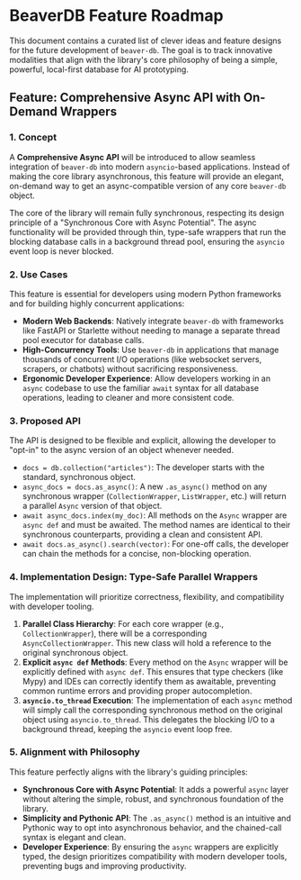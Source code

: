 # BeaverDB Feature Roadmap

This document contains a curated list of clever ideas and feature designs for the future development of `beaver-db`. The goal is to track innovative modalities that align with the library's core philosophy of being a simple, powerful, local-first database for AI prototyping.

## Feature: Comprehensive Async API with On-Demand Wrappers

### 1. Concept

A **Comprehensive Async API** will be introduced to allow seamless integration of `beaver-db` into modern `asyncio`-based applications. Instead of making the core library asynchronous, this feature will provide an elegant, on-demand way to get an async-compatible version of any core `beaver-db` object.

The core of the library will remain fully synchronous, respecting its design principle of a "Synchronous Core with Async Potential". The async functionality will be provided through thin, type-safe wrappers that run the blocking database calls in a background thread pool, ensuring the `asyncio` event loop is never blocked.

### 2. Use Cases

This feature is essential for developers using modern Python frameworks and for building highly concurrent applications:
* **Modern Web Backends**: Natively integrate `beaver-db` with frameworks like FastAPI or Starlette without needing to manage a separate thread pool executor for database calls.
* **High-Concurrency Tools**: Use `beaver-db` in applications that manage thousands of concurrent I/O operations (like websocket servers, scrapers, or chatbots) without sacrificing responsiveness.
* **Ergonomic Developer Experience**: Allow developers working in an `async` codebase to use the familiar `await` syntax for all database operations, leading to cleaner and more consistent code.

### 3. Proposed API

The API is designed to be flexible and explicit, allowing the developer to "opt-in" to the async version of an object whenever needed.

* `docs = db.collection("articles")`: The developer starts with the standard, synchronous object.
* `async_docs = docs.as_async()`: A new `.as_async()` method on any synchronous wrapper (`CollectionWrapper`, `ListWrapper`, etc.) will return a parallel `Async` version of that object.
* `await async_docs.index(my_doc)`: All methods on the `Async` wrapper are `async def` and must be awaited. The method names are identical to their synchronous counterparts, providing a clean and consistent API.
* `await docs.as_async().search(vector)`: For one-off calls, the developer can chain the methods for a concise, non-blocking operation.

### 4. Implementation Design: Type-Safe Parallel Wrappers

The implementation will prioritize correctness, flexibility, and compatibility with developer tooling.

1.  **Parallel Class Hierarchy**: For each core wrapper (e.g., `CollectionWrapper`), there will be a corresponding `AsyncCollectionWrapper`. This new class will hold a reference to the original synchronous object.
2.  **Explicit `async def` Methods**: Every method on the `Async` wrapper will be explicitly defined with `async def`. This ensures that type checkers (like Mypy) and IDEs can correctly identify them as awaitable, preventing common runtime errors and providing proper autocompletion.
3.  **`asyncio.to_thread` Execution**: The implementation of each `async` method will simply call the corresponding synchronous method on the original object using `asyncio.to_thread`. This delegates the blocking I/O to a background thread, keeping the `asyncio` event loop free.

### 5. Alignment with Philosophy

This feature perfectly aligns with the library's guiding principles:
* **Synchronous Core with Async Potential**: It adds a powerful `async` layer without altering the simple, robust, and synchronous foundation of the library.
* **Simplicity and Pythonic API**: The `.as_async()` method is an intuitive and Pythonic way to opt into asynchronous behavior, and the chained-call syntax is elegant and clean.
* **Developer Experience**: By ensuring the `async` wrappers are explicitly typed, the design prioritizes compatibility with modern developer tools, preventing bugs and improving productivity.
